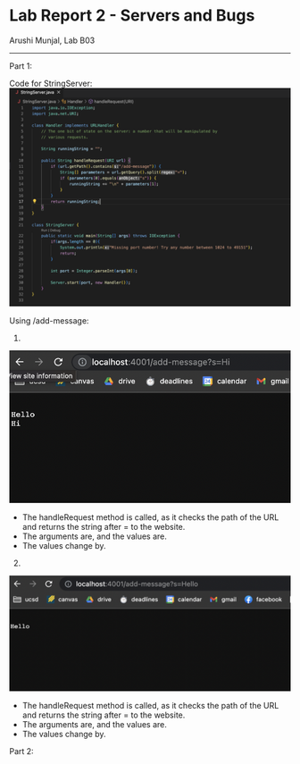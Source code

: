 # Lab Report 2 - Servers and Bugs
Arushi Munjal, Lab B03

---

Part 1: 

Code for StringServer: ![Image](StringServer.png)

Using /add-message:

1. 

![Image](serveroutput1.png)

- The handleRequest method is called, as it checks the path of the URL and returns the string after = to the website.
- The arguments are, and the values are.
- The values change by.


2. 

![Image](serveroutput2.png)

- The handleRequest method is called, as it checks the path of the URL and returns the string after = to the website.
- The arguments are, and the values are.
- The values change by.

Part 2:

